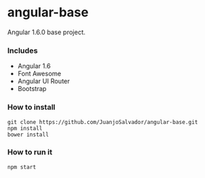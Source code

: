 # angular-base
Angular 1.6.0 base project.

### Includes

* Angular 1.6
* Font Awesome
* Angular UI Router
* Bootstrap


### How to install

    git clone https://github.com/JuanjoSalvador/angular-base.git
    npm install
    bower install
    
### How to run it

    npm start
